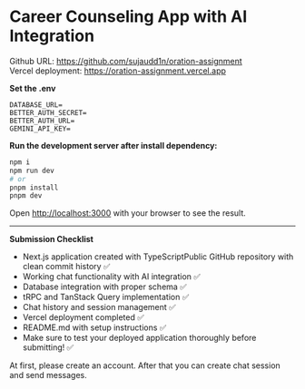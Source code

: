 # Career Counseling App with AI Integration

Github URL: https://github.com/sujaudd1n/oration-assignment  
Vercel deployment: https://oration-assignment.vercel.app

**Set the .env**

```
DATABASE_URL=
BETTER_AUTH_SECRET=
BETTER_AUTH_URL=
GEMINI_API_KEY=
```

**Run the development server after install dependency:**

```bash
npm i
npm run dev
# or
pnpm install
pnpm dev
```

Open [http://localhost:3000](http://localhost:3000) with your browser to see the result.

---

**Submission Checklist**

- Next.js application created with TypeScriptPublic GitHub repository with clean commit history ✅
- Working chat functionality with AI integration ✅
- Database integration with proper schema ✅
- tRPC and TanStack Query implementation ✅
- Chat history and session management ✅
- Vercel deployment completed ✅
- README.md with setup instructions ✅
- Make sure to test your deployed application thoroughly before submitting! ✅

At first, please create an account. After that you can create chat session
and send messages.
